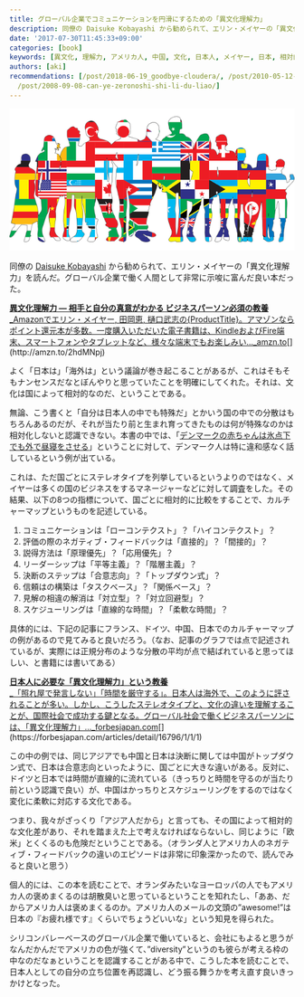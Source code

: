 ```yaml
---
title: グローバル企業でコミュニケーションを円滑にするための「異文化理解力」
description: 同僚の Daisuke Kobayashi から勧められて、エリン・メイヤーの「異文化理解力」を読んだ。グローバル企業で働く人間として非常に示唆に富んだ良い本だった。
date: '2017-07-30T11:45:33+09:00'
categories: [book]
keywords: [異文化, 理解力, アメリカ人, 中国, 文化, 日本人, メイヤー, 日本, 相対的, 時間]
authors: [aki]
recommendations: [/post/2018-06-19_goodbye-cloudera/, /post/2010-05-12-jiao-ke-shu-noguo-ji-bi-jiao-saretabao-gao-shu-nituitenomemo/,
  /post/2008-09-08-can-ye-zeronoshi-shi-li-du-liao/]
---
```


![](1_XqRaeeRpBtmUfBRcCPBVjw.png)

同僚の [Daisuke Kobayashi](https://medium.com/u/aad6cf2e3329) から勧められて、エリン・メイヤーの「異文化理解力」を読んだ。グローバル企業で働く人間として非常に示唆に富んだ良い本だった。

[**異文化理解力 ― 相手と自分の真意がわかる ビジネスパーソン必須の教養**  
_Amazonでエリン・メイヤー, 田岡恵, 樋口武志の{ProductTitle}。アマゾンならポイント還元本が多数。一度購入いただいた電子書籍は、KindleおよびFire端末、スマートフォンやタブレットなど、様々な端末でもお楽しみい…_amzn.to](http://amzn.to/2hdMNpj "http://amzn.to/2hdMNpj")[](http://amzn.to/2hdMNpj)

よく「日本は」「海外は」という議論が巻き起こることがあるが、これはそもそもナンセンスだなとぼんやりと思っていたことを明確にしてくれた。それは、文化は国によって相対的なのだ、ということである。

無論、こう書くと「自分は日本人の中でも特殊だ」とかいう国の中での分散はもちろんあるのだが、それが当たり前と生まれ育ってきたものは何が特殊なのかは相対化しないと認識できない。本書の中では、「[デンマークの赤ちゃんは氷点下でも外で昼寝をさせる](http://www.excite.co.jp/News/bit/E1344938120839.html)」ということに対して、デンマーク人は特に違和感なく話しているという例が出ている。

これは、ただ国ごとにステレオタイプを列挙しているというよりのではなく、メイヤーは多くの国のビジネスをするマネージャーなどに対して調査をした。その結果、以下の8つの指標について、国ごとに相対的に比較をすることで、カルチャーマップというものを記述している。

1.  コミュニケーションは「ローコンテクスト」？「ハイコンテクスト」？
2.  評価の際のネガティブ・フィードバックは「直接的」？「間接的」？
3.  説得方法は「原理優先」？「応用優先」？
4.  リーダーシップは「平等主義」？「階層主義」？
5.  決断のステップは「合意志向」？「トップダウン式」？
6.  信頼はの構築は「タスクベース」？「関係ベース」？
7.  見解の相違の解消は「対立型」？「対立回避型」？
8.  スケジューリングは「直線的な時間」？「柔軟な時間」？

具体的には、下記の記事にフランス、ドイツ、中国、日本でのカルチャーマップの例があるので見てみると良いだろう。（なお、記事のグラフでは点で記述されているが、実際には正規分布のような分散の平均が点で結ばれていると思ってほしい、と書籍には書いてある）

[**日本人に必要な「異文化理解力」という教養**  
_「照れ屋で発言しない」「時間を厳守する」。日本人は海外で、このように評されることが多い。しかし、こうしたステレオタイプと、文化の違いを理解することが、国際社会で成功する鍵となる。グローバル社会で働くビジネスパーソンには、「異文化理解力」…_forbesjapan.com](https://forbesjapan.com/articles/detail/16796/1/1/1 "https://forbesjapan.com/articles/detail/16796/1/1/1")[](https://forbesjapan.com/articles/detail/16796/1/1/1)

この中の例では、同じアジアでも中国と日本は決断に関しては中国がトップダウン式で、日本は合意志向といったように、国ごとに大きな違いがある。反対に、ドイツと日本では時間が直線的に流れている（きっちりと時間を守るのが当たり前という認識で良い）が、中国はかっちりとスケジューリングをするのではなく変化に柔軟に対応する文化である。

つまり、我々がざっくり「アジア人だから」と言っても、その国によって相対的な文化差があり、それを踏まえた上で考えなければならないし、同じように「欧米」とくくるのも危険だということである。（オランダ人とアメリカ人のネガティブ・フィードバックの違いのエピソードは非常に印象深かったので、読んでみると良いと思う）

個人的には、この本を読むことで、オランダみたいなヨーロッパの人でもアメリカ人の褒めまくるのは胡散臭いと思っているということを知れたし、「ああ、だからアメリカ人は褒めまくるのか。アメリカ人のメールの文頭の”awesome!”は日本の『お疲れ様です』くらいでちょうどいいな」という知見を得られた。

シリコンバレーベースのグローバル企業で働いていると、会社にもよると思うがなんだかんだでアメリカの色が強くて、”diversity”というのも彼らが考える枠の中なのだなぁということを認識することがある中で、こうした本を読むことで、日本人としての自分の立ち位置を再認識し、どう振る舞うかを考え直す良いきっかけとなった。
